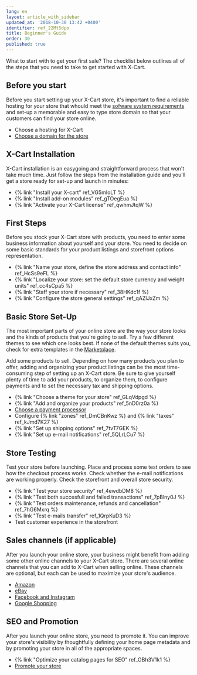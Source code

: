 ```yaml
---
lang: en
layout: article_with_sidebar
updated_at: '2018-10-30 13:42 +0400'
identifier: ref_22Mt5dpo
title: Beginner's Guide
order: 30
published: true
---
```

What to start with to get your first sale? The checklist below outlines all of the steps that you need to take to get started with X-Cart.

## Before you start

Before you start setting up your X-Cart store, it's important to find a reliable hosting for your store that whould meet the [sofware system requirements](https://kb.x-cart.com/general_setup/installation_guide.html#server-requirements "Beginners Guide") and set-up a memorable and easy to type store domain so that your customers can find your store online.

- Choose a hosting for X-Cart
- [Choose a domain for the store](https://www.x-cart.com/blog/how-to-choose-domain-name.html "Beginners Guide")

## X-Cart Installation

X-Cart installation is an easygoing and straightforward process that won't take much time. Just follow the steps from the installation guide and you'll get a store ready for set-up and launch in minutes:

- {% link "Install your X-cart" ref_VG5mIoLT %}
- {% link "Install add-on modules" ref_gTOegEua %}
- {% link "Activate your X-Cart license" ref_qwhmJtqW %}

## First Steps

Before you stock your X-Cart store with products, you need to enter some business information about yourself and your store. You need to decide on some basic standards for your product listings and storefront options representation. 

- {% link "Name your store, define the store address and contact info" ref_HcSs9eFL %}
- {% link "Localize your store: set the default store currency and weight units" ref_cc4sCpa5 %}
- {% link "Staff your store if necessary" ref_38HKdc1f %}
- {% link "Configure the store general settings" ref_qAZlJxZm %}

## Basic Store Set-Up

The most important parts of your online store are the way your store looks and the kinds of products that you're going to sell. Try a few different themes to see which one looks best. If none of the default themes suits you, check for extra templates in the [Marketplace](https://market.x-cart.com/ecommerce-templates/ "Beginners Guide").

Add some products to sell. Depending on how many products you plan to offer, adding and organizing your product listings can be the most time-consuming step of setting up an X-Cart store. Be sure to give yourself plenty of time to add your products, to organize them, to configure payments and to set the necessary tax and shipping options.

- {% link "Choose a theme for your store" ref_GLqVdpgd %}
- {% link "Add and organize your products" ref_5nD0rz0a %}
- [Choose a payment processor](https://kb.x-cart.com/payments/ "Beginners Guide")
- Configure {% link "zones" ref_DmCBnKwz %} and {% link "taxes" ref_kJmd7K27 %}
- {% link "Set up shipping options" ref_7tvT7GEK %}
- {% link "Set up e-mail notifications" ref_5QLrLCu7 %}

## Store Testing

Test your store before launching. Place and process some test orders to see how the checkout process works. Check whether the e-mail notifications are working properly. Check the storefront and overall store security.
 
- {% link "Test your store security" ref_4ewdbDM8 %}
- {% link "Test both succesfull and failed transactions" ref_7pBlny0J %}
- {% link "Test orders maintenance, refunds and cancellation" ref_7hG6Mxrq %}
- {% link "Test e-mails transfer" ref_1QrpKuD3 %}
- Test customer experience in the storefront

## Sales channels (if applicable)

After you launch your online store, your business might benefit from adding some other online channels to your X-Cart store. There are several online channels that you can add to X-Cart when selling online. These channels are optional, but each can be used to maximize your store's audience.

- [Amazon](https://www.x-cart.com/sell-online/how-to-sell-on-amazon.html "Beginners Guide")
- [eBay](https://www.x-cart.com/sell-online/how-to-sell-on-ebay.html "Beginners Guide")
- [Facebook and Instagram](https://www.x-cart.com/sell-online/how-to-sell-on-facebook.html "Beginners Guide")
- [Google Shopping](https://www.x-cart.com/grow-your-sales-with-google-adwords-google-shopping.html "Beginners Guide")

## SEO and Promotion

After you launch your online store, you need to promote it. You can improve your store's visibility by thoughtfully defining your home page metadata and by promoting your store in all of the appropriate spaces.

- {% link "Optimize your catalog pages for SEO" ref_OBh3V1k1 %}
- [Promote your store](https://kb.x-cart.com/seo_and_promotion/ "Beginner's Guide")

